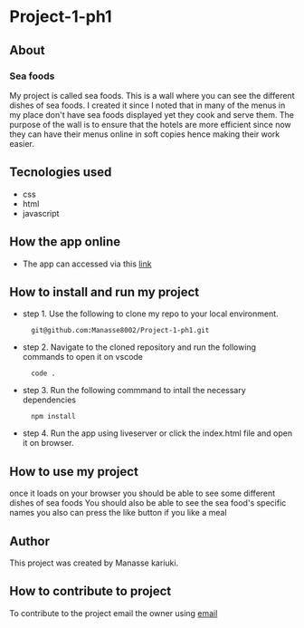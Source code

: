 # Project-1-ph1

## About
### Sea foods
My project is called sea foods.
This is a wall where you can see the different dishes of sea foods.
I created it since I noted that in many of the menus in my place don't have sea foods displayed yet they cook and serve them.
The purpose of the wall is to ensure that the hotels are more efficient since now they can have their menus online in soft copies hence making their work easier. 
## Tecnologies used
- css
- html 
- javascript
## How the app online
- The app can accessed via this [link](https://manasse8002.github.io/Project-1-ph1/)
## How to install and run my project
- step 1. Use the following to clone my repo to your local environment.

        git@github.com:Manasse8002/Project-1-ph1.git

- step 2. Navigate to the cloned repository and run the following commands to open it on vscode

        code .

- step 3. Run the following commmand to intall the necessary dependencies

        npm install

- step 4. Run the app using liveserver or click the index.html file and open it on browser.


## How to use my project
once it loads on your browser you should be able to see some different dishes of sea foods
You should also be able to see the sea food's specific names 
you also can press the like button if you like a meal

## Author
This project was created by Manasse kariuki.

## How to contribute to project
To contribute to the project email the owner using [email](manassemburu@gmail.com)
